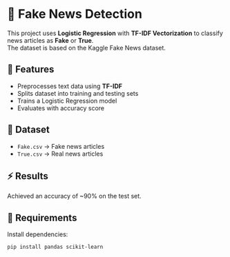 # 📰 Fake News Detection

This project uses **Logistic Regression** with **TF-IDF Vectorization** to classify news articles as **Fake** or **True**.  
The dataset is based on the Kaggle Fake News dataset.

## 🚀 Features
- Preprocesses text data using **TF-IDF**
- Splits dataset into training and testing sets
- Trains a Logistic Regression model
- Evaluates with accuracy score

## 📂 Dataset
- `Fake.csv` → Fake news articles
- `True.csv` → Real news articles

## ⚡ Results
Achieved an accuracy of ~90% on the test set.

## 🔧 Requirements
Install dependencies:
```bash
pip install pandas scikit-learn
